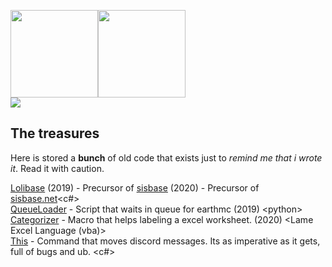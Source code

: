 <img src="https://github-readme-stats.vercel.app/api/top-langs/?username=roridev&layout=compact&hide=vba&theme=onedark" height="140"><img src="https://github-readme-stats.vercel.app/api?username=roridev&count_private=true&theme=onedark&show_icons=true" height="140">    
[![](https://i.imgur.com/onpkF2U.png)](http://osu.ppy.sh/users/8945532)

The treasures
---
Here is stored a **bunch** of old code that exists just to *remind me that i wrote it*. Read it with caution.  

[Lolibase](https://github.com/LoliDevs/LoliBase) (2019) - Precursor of [sisbase](https://github.com/siscodeorg/sisbase) (2020) - Precursor of [sisbase.net](https://github.com/siscodeorg/sisbase-discord.net)\<c#>  
[QueueLoader](https://github.com/RORIdev/QueueLoader) - Script that waits in queue for earthmc (2019) \<python>  
[Categorizer](https://github.com/RORIdev/Categorizer) - Macro that helps labeling a excel worksheet. (2020) \<Lame Excel Language (vba)>  
[This](https://gist.github.com/RORIdev/ae46b452c503ddd087bb1c966b65c3f6) - Command that moves discord messages. Its as imperative as it gets, full of bugs and ub. <c#>
